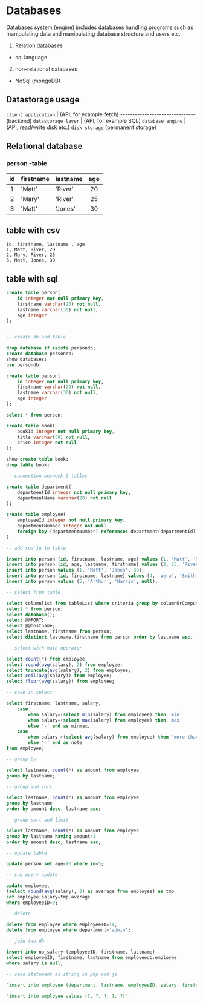 # Databases

Databases system (engine) includes databases handling programs such as manipulating data and manipulating database structure and users etc.

1. Relation databases

- sql language

2. non-relational databases

- NoSql (mongoDB)

## Datastorage usage

`client application`
| (API, for example fetch)
------------------------------- (backend)
`datastorage layer`
| (API, for example SQL)
`database engine`
| (API, read/write disk etc.)
`disk storage` (permanent storage)

## Relational database

### **person** -table

| id  | firstname | lastname | age |
| :-: | --------- | -------- | :-: |
|  1  | 'Matt'    | 'River'  | 20  |
|  2  | 'Mary'    | 'River'  | 25  |
|  3  | 'Matt'    | 'Jones'  | 30  |

## table with csv

```csv
id, firstname, lastname , age
1, Matt, River, 20
2, Mary, River, 25
3, Matt, Jones, 30
```

## table with sql

```SQL
create table person(
    id integer not null primary key,
    firstname varchar(20) not null,
    lastname varchar(30) not null,
    age integer
);
```

```SQL

-- create db and table

drop database if exists persondb;
create database persondb;
show databases;
use persondb;

create table person(
    id integer not null primary key,
    firstname varchar(20) not null,
    lastname varchar(30) not null,
    age integer
);

select * from person;

create table book(
    bookId integer not null primary key,
    title varchar(50) not null,
    price integer not null
);

show create table book;
drop table book;

-- connection betweek 2 tables

create table department(
    departmentId integer not null primary key,
    departmentName varchar(20) not null
);

create table employee(
    employeeId integer not null primary key,
    departmentNumber integer not null
    foreign key (departmentNumber) references department(departmentId)
)

-- add row in to table

insert into person (id, firstname, lastname, age) values (1, 'Matt', 'River', 20);
insert into person (id, age, lastname, firstname) values (2, 25, 'River', 'Mary');
insert into person values (1, 'Matt', 'Jones', 30);
insert into person (id, firstname, lastname) values (4, 'Vera', 'Smith');
insert into person values (5, 'Arthur', 'Harris', null);

-- select from table

select columnlist from tableList where criteria group by columnOrComputedValue having filterCriteria order by sortingCriteria;
select * from person;
select database();
select @@PORT;
select @@hostname;
select lastname, firstname from person;
select distinct lastname,firstname from person order by lastname asc, firstname asc;

-- select with math operator

select count(*) from employee;
select round(avg(salary), 2) from employee;
select truncate(avg(salary), 2) from employee;
select ceil(avg(salary)) from employee;
select floor(avg(salary)) from employee;

-- case in select

select firstname, lastname, salary,
    case
        when salary=(select min(salary) from employee) then 'min'
        when salary=(select max(salary) from employee) then 'max'
        else '-' end as minmax,
    case
        when salary >(select avg(salary) from employee) then 'more than avg'
        else '-' end as note
from employee;

-- group by

select lastname, count(*) as amount from employee
group by lastname;

-- group and sort

select lastname, count(*) as amount from employee
group by lastname
order by amount desc, lastname asc;

-- group sort and limit

select lastname, count(*) as amount from employee
group by lastname having amount>1
order by amount desc, lastname asc;

-- update table

update person set age=10 where id=5;

-- sub query update

update employee,
(select round(avg(salary), 2) as average from employee) as tmp
set employee.salary=tmp.average
where employeeID=9;

-- delete

delete from employee where employeeID=14;
delete from employee where department='admin';

-- join two db

insert into no_salary (employeeID, firstname, lastname)
select employeeID, firstname, lastname from employeedb.employee
where salary is null;

-- send statement as string in php and js

"insert into employee (department, lastname, employeeID, salary, firstname) values (?, ?, ?, ?, ?)"

"insert into employee values (?, ?, ?, ?, ?)"
```
